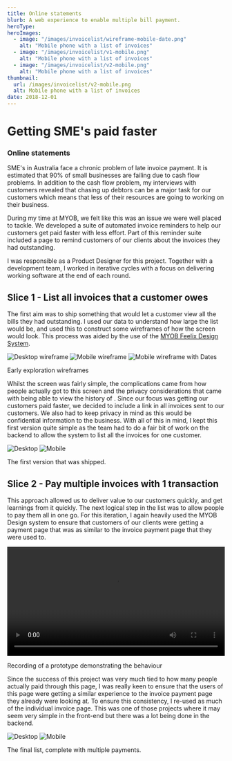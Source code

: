 ```yaml
---
title: Online statements
blurb: A web experience to enable multiple bill payment.
heroType: 
heroImages:
  - image: "/images/invoicelist/wireframe-mobile-date.png"
    alt: "Mobile phone with a list of invoices"
  - image: "/images/invoicelist/v1-mobile.png"
    alt: "Mobile phone with a list of invoices"
  - image: "/images/invoicelist/v2-mobile.png"
    alt: "Mobile phone with a list of invoices"
thumbnail: 
  url: /images/invoicelist/v2-mobile.png
  alt: Mobile phone with a list of invoices
date: 2018-12-01
---
```


# Getting SME's paid faster
### Online statements

SME's in Australia face a chronic problem of late invoice payment. It is estimated that 90% of small businesses are failing due to cash flow problems. In addition to the cash flow problem, my interviews with customers revealed that chasing up debtors can be a major task for our customers which means that less of their resources are going to working on their business.

During my time at MYOB, we felt like this was an issue we were well placed to tackle. We developed a suite of automated invoice reminders to help our customers get paid faster with less effort. Part of this reminder suite included a page to remind customers of our clients about the invoices they had outstanding.

I was responsible as a Product Designer for this project. Together with a development team, I worked in iterative cycles with a focus on delivering working software at the end of each round.

## Slice 1 - List all invoices that a customer owes

The first aim was to ship something that would let a customer view all the bills they had outstanding. I used our data to understand how large the list would be, and used this to construct some wireframes of how the screen would look. This process was aided by the use of the [MYOB Feelix Design System](https://feelix.myob.com/).

<div class="image-grid" style="grid-template-columns: 3.6fr 1fr 1fr;">
<img src="/images/invoicelist/wireframe-desktop.png" alt="Desktop wireframe" />
<img src="/images/invoicelist/wireframe-mobile.png" alt="Mobile wireframe" />
<img src="/images/invoicelist/wireframe-mobile-date.png" alt="Mobile wireframe with Dates" />
</div>
<p class="caption">Early exploration wireframes</p>

Whilst the screen was fairly simple, the complications came from how people actually got to this screen and the privacy considerations that came with being able to view the history of . Since our focus was getting our customers paid faster, we decided to include a link in all invoices sent to our customers. We also had to keep privacy in mind as this would be confidential information to the business. With all of this in mind, I kept this first version quite simple as the team had to do a fair bit of work on the backend to allow the system to list all the invoices for one customer.

<div class="image-grid" style="grid-template-columns: 2.5fr 1fr;">
<img src="/images/invoicelist/v1-desktop.png" alt="Desktop" />
<img src="/images/invoicelist/v1-mobile.png" alt="Mobile" />
</div>
<p class="caption">The first version that was shipped.</p>

## Slice 2 - Pay multiple invoices with 1 transaction

This approach allowed us to deliver value to our customers quickly, and get learnings from it quickly. The next logical step in the list was to allow people to pay them all in one go. For this iteration, I again heavily used the MYOB Design system to ensure that customers of our clients were getting a payment page that was as similar to the invoice payment page that they were used to.

<video width="100%" controls>
    <source src="/images/invoicelist/multipay-prototype.mp4" />
</video>
<p class="caption">Recording of a prototype demonstrating the behaviour</p>

Since the success of this project was very much tied to how many people actually paid through this page, I was really keen to ensure that the users of this page were getting a similar experience to the invoice payment page they already were looking at. To ensure this consistency, I re-used as much of the individual invoice page. This was one of those projects where it may seem very simple in the front-end but there was a lot being done in the backend.

<div class="image-grid" style="grid-template-columns: 2.5fr 1fr;">
<img src="/images/invoicelist/v2-desktop.png" alt="Desktop" />
<img src="/images/invoicelist/v2-mobile.png" alt="Mobile" />
</div>
<p class="caption">The final list, complete with multiple payments.</p>